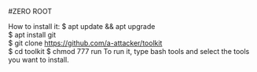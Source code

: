 #ZERO ROOT

How to install it: 
$ apt update && apt upgrade <br>
$ apt install git <br>
$ git clone https://github.com/a-attacker/toolkit <br>
$ cd toolkit
$ chmod 777 run
To run it, type bash tools and select the tools you want to install.

